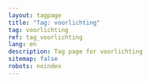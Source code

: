 ```yaml
---
layout: tagpage
title: "Tag: voorlichting"
tag: voorlichting
ref: tag_voorlichting
lang: en
description: Tag page for voorlichting
sitemap: false
robots: noindex
---
```

